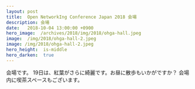 ```yaml
---
layout: post
title:  Open NetworkIng Conference Japan 2018 会場
description: 会場
date:   2018-10-04 13:00:00 +0900
hero_image:  /archives/2018/img/2018/ohga-hall.jpeg
image:  /img/2018/ohga-hall-2.jpeg
image: /img/2018/ohga-hall-2.jpeg
hero_height:  is-middle
hero_darken:  true
---
```


会場です。
19日は、紅葉がさらに綺麗です。お昼に散歩もいかがですか？
会場内に喫茶スペースもございます。